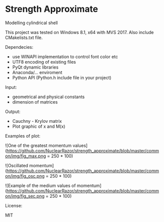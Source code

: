 # Strength Approximate

Modelling cylindrical shell

This project was tested on Windows 8.1, x64 with MVS 2017.
Also include CMakelists.txt file.

Dependecies:

- use WINAPI implementation to control font color etc
- UTF8 encoding of existing files
- PyQt dynamic libraries
- Anaconda/... enviroment
- Python API (Python.h include file in your project)

Input:

- geometrical and physical constants
- dimension of matrices

Output:

- Cauchny - Krylov matrix
- Plot graphic of x and M(x)

Examples of plot:

![One of the greatest momentum values](https://github.com/NuclearRazor/strength_approximate/blob/master/common/img/fig_max.png = 250 * 100)

![Oscillated momentum](https://github.com/NuclearRazor/strength_approximate/blob/master/common/img/fig_osc.png = 250 * 100)

![Example of the medium values of momentum](https://github.com/NuclearRazor/strength_approximate/blob/master/common/img/fig_sec.png = 250 * 100)

License:

MIT
